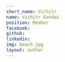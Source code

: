```yaml
---
short_name: Vichitr
name: Vichitr Gandas
position: Member
facebook: 
github: 
linkedin: 
img: beach.jpg
layout: author
---
```

